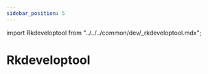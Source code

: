 ```yaml
---
sidebar_position: 5
---
```


import Rkdeveloptool from "../../../common/dev/\_rkdeveloptool.mdx";

# Rkdeveloptool

<Rkdeveloptool />
